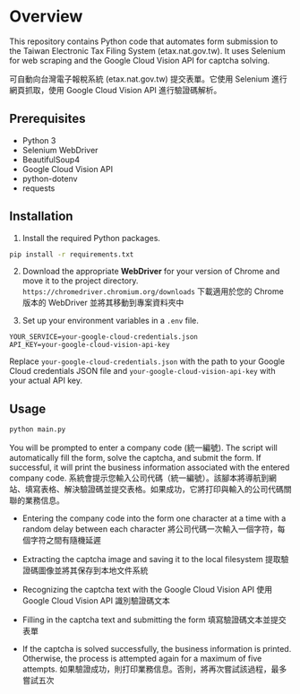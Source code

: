 
# Overview
This repository contains Python code that automates form submission to the Taiwan Electronic Tax Filing System (etax.nat.gov.tw). It uses Selenium for web scraping and the Google Cloud Vision API for captcha solving.

可自動向台灣電子報稅系統 (etax.nat.gov.tw) 提交表單。它使用 Selenium 進行網頁抓取，使用 Google Cloud Vision API 進行驗證碼解析。

## Prerequisites
* Python 3
* Selenium WebDriver
* BeautifulSoup4
* Google Cloud Vision API
* python-dotenv
* requests

## Installation
1. Install the required Python packages.
```bash
pip install -r requirements.txt
```
2. Download the appropriate **WebDriver** for your version of Chrome and move it to the project directory.
`https://chromedriver.chromium.org/downloads`
下載適用於您的 Chrome 版本的 WebDriver 並將其移動到專案資料夾中

3. Set up your environment variables in a `.env` file.

```.env
YOUR_SERVICE=your-google-cloud-credentials.json
API_KEY=your-google-cloud-vision-api-key
```

Replace `your-google-cloud-credentials.json` with the path to your Google Cloud credentials JSON file and `your-google-cloud-vision-api-key` with your actual API key.

## Usage
```bash
python main.py
```

You will be prompted to enter a company code (統一編號). The script will automatically fill the form, solve the captcha, and submit the form. If successful, it will print the business information associated with the entered company code.
系統會提示您輸入公司代碼（統一編號）。該腳本將導航到網站、填寫表格、解決驗證碼並提交表格。如果成功，它將打印與輸入的公司代碼關聯的業務信息。

* Entering the company code into the form one character at a time with a random delay between each character
將公司代碼一次輸入一個字符，每個字符之間有隨機延遲

* Extracting the captcha image and saving it to the local filesystem
提取驗證碼圖像並將其保存到本地文件系統

* Recognizing the captcha text with the Google Cloud Vision API
使用 Google Cloud Vision API 識別驗證碼文本

* Filling in the captcha text and submitting the form
填寫驗證碼文本並提交表單

* If the captcha is solved successfully, the business information is printed. Otherwise, the process is attempted again for a maximum of five attempts.
如果驗證成功，則打印業務信息。否則，將再次嘗試該過程，最多嘗試五次